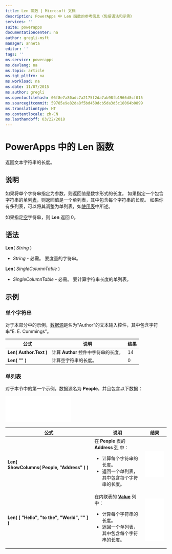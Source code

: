 ```yaml
---
title: Len 函数 | Microsoft 文档
description: PowerApps 中 Len 函数的参考信息（包括语法和示例）
services: ''
suite: powerapps
documentationcenter: na
author: gregli-msft
manager: anneta
editor: ''
tags: ''
ms.service: powerapps
ms.devlang: na
ms.topic: article
ms.tgt_pltfrm: na
ms.workload: na
ms.date: 11/07/2015
ms.author: gregli
ms.openlocfilehash: 06f8e7a80adc7a2175f2da7ab98fb1966d8cf015
ms.sourcegitcommit: 59785e9e82da8f5bd459dcb5da3d5c18064b0899
ms.translationtype: HT
ms.contentlocale: zh-CN
ms.lasthandoff: 03/22/2018
---
```

# <a name="len-function-in-powerapps"></a>PowerApps 中的 Len 函数
返回文本字符串的长度。

## <a name="description"></a>说明
如果将单个字符串指定为参数，则返回值是数字形式的长度。  如果指定一个包含字符串的单列[表](../working-with-tables.md)，则返回值是一个单列表，其中包含每个字符串的长度。 如果你有多列表，可以将其调整为单列表，如[使用表](../working-with-tables.md)中所述。

如果指定[空](function-isblank-isempty.md)字符串，则 **Len** 返回 0。

## <a name="syntax"></a>语法
**Len**( *String* )

* *String* - 必需。 要度量的字符串。

**Len**( *SingleColumnTable* )

* *SingleColumnTable* - 必需。 要计算字符串长度的单列表。

## <a name="examples"></a>示例
### <a name="single-string"></a>单个字符串
对于本部分中的示例，[数据源](../working-with-data-sources.md)是名为“Author”的文本输入控件，其中包含字符串“E. E. Cummings”。

| 公式 | 说明 | 结果 |
| --- | --- | --- |
| **Len( Author.Text )** |计算 **Author** 控件中字符串的长度。 |14 |
| **Len( "" )** |计算空字符串的长度。 |0 |

### <a name="single-column-table"></a>单列表
对于本节中的第一个示例，数据源名为 **People**，并且包含以下数据：

![](media/function-len/people-table.png)

| 公式 | 说明 | 结果 |
| --- | --- | --- |
| **Len( ShowColumns(&nbsp;People,&nbsp;"Address"&nbsp;) )** |在 **People** 表的 **Address** [列](../working-with-tables.md#columns) 中：<br><ul><li>计算每个字符串的长度。</li><li>返回一个单列表，其中包含每个字符串的长度。</li> |<style> img { max-width: none } </style> ![](media/function-len/people-table-len.png) |
| **Len( [ "Hello", "to the", "World", "" ] )** |在内联表的 **[Value](function-value.md)** 列中：<br><ul><li>计算每个字符串的长度。</li><li>返回一个单列表，其中包含每个字符串的长度。</li> |![](media/function-len/people-table-len-inline.png) |

